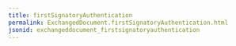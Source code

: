 ```yaml
---
title: firstSignatoryAuthentication
permalink: ExchangedDocument.firstSignatoryAuthentication.html
jsonid: exchangeddocument_firstsignatoryauthentication
---
```

